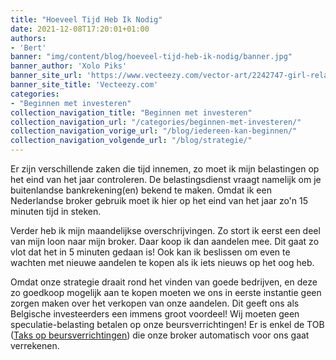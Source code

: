 ```yaml
---
title: "Hoeveel Tijd Heb Ik Nodig"
date: 2021-12-08T17:20:01+01:00
authors: 
- 'Bert'
banner: "img/content/blog/hoeveel-tijd-heb-ik-nodig/banner.jpg"
banner_author: 'Xolo Piks'
banner_site_url: 'https://www.vecteezy.com/vector-art/2242747-girl-relaxing-on-the-sun-chair-under-beach-umbrella'
banner_site_title: 'Vecteezy.com'
categories: 
- "Beginnen met investeren"
collection_navigation_title: "Beginnen met investeren"
collection_navigation_url: "/categories/beginnen-met-investeren/"
collection_navigation_vorige_url: "/blog/iedereen-kan-beginnen/"
collection_navigation_volgende_url: "/blog/strategie/"
---
```


Er zijn verschillende zaken die tijd innemen, zo moet ik mijn belastingen op het eind van het jaar controleren. De belastingsdienst vraagt namelijk om je buitenlandse bankrekening(en) bekend te maken. Omdat ik een Nederlandse broker gebruik moet ik hier op het eind van het jaar zo'n 15 minuten tijd in steken.

Verder heb ik mijn maandelijkse overschrijvingen. Zo stort ik eerst een deel van mijn loon naar mijn broker. Daar koop ik dan aandelen mee. Dit gaat zo vlot dat het in 5 minuten gedaan is! Ook kan ik beslissen om even te wachten met nieuwe aandelen te kopen als ik iets nieuws op het oog heb. 

Omdat onze strategie draait rond het vinden van goede bedrijven, en deze zo goedkoop mogelijk aan te kopen moeten we ons in eerste instantie geen zorgen maken over het verkopen van onze aandelen. Dit geeft ons als Belgische investeerders een immens groot voordeel! Wij moeten geen speculatie-belasting betalen op onze beursverrichtingen! Er is enkel de TOB ([Taks op beursverrichtingen](https://financien.belgium.be/nl/experten_partners/investeerders/taks-op-beursverrichtingen)) die onze broker automatisch voor ons gaat verrekenen. 
